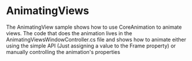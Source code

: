 AnimatingViews
==============

The AnimatingView sample shows how to use CoreAnimation to
animate views.   The code that does the animation lives in the
AnimatingViewsWindowController.cs file and shows how to 
animate either using the simple API (Just assigning a value
to the Frame property) or manually controlling the animation's
properties

